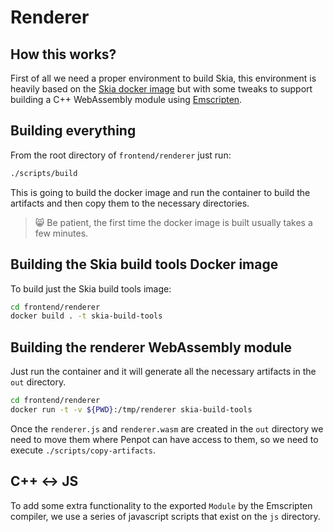 # Renderer

## How this works?

First of all we need a proper environment to build Skia, this
environment is heavily based on the [Skia docker image](https://github.com/google/skia/blob/main/docker/skia-release/Dockerfile) but with some tweaks to support building
a C++ WebAssembly module using [Emscripten](https://emscripten.org/index.html).

## Building everything

From the root directory of `frontend/renderer` just run:

```sh
./scripts/build
```

This is going to build the docker image and run the container to build
the artifacts and then copy them to the necessary directories.

> :smile_cat: Be patient, the first time the docker image is built usually takes
> a few minutes.

## Building the Skia build tools Docker image

To build just the Skia build tools image:

```sh
cd frontend/renderer
docker build . -t skia-build-tools
```

## Building the renderer WebAssembly module

Just run the container and it will generate all the necessary
artifacts in the `out` directory.

```sh
cd frontend/renderer
docker run -t -v ${PWD}:/tmp/renderer skia-build-tools
```

Once the `renderer.js` and `renderer.wasm` are created in the `out` directory
we need to move them where Penpot can have access to them, so we need to execute
`./scripts/copy-artifacts`.

## C++ <-> JS

To add some extra functionality to the exported `Module` by the Emscripten
compiler, we use a series of javascript scripts that exist on the `js` directory.
